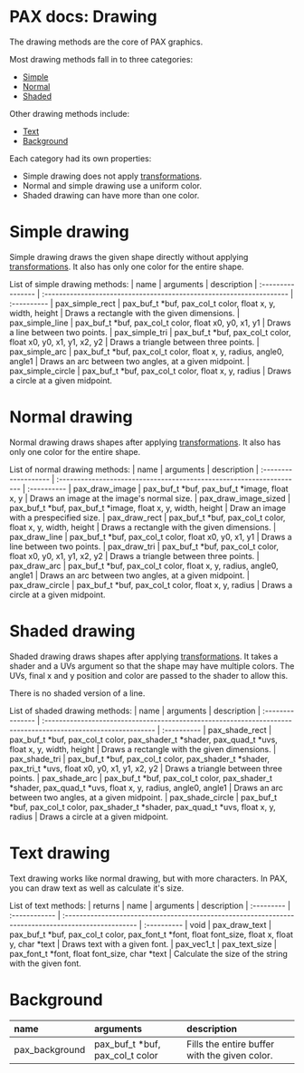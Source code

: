 # PAX docs: Drawing

The drawing methods are the core of PAX graphics.

Most drawing methods fall in to three categories:
- [Simple](#simple-drawing)
- [Normal](#normal-drawing)
- [Shaded](#shaded-drawing)

Other drawing methods include:
- [Text](#text-drawing)
- [Background](#background)

Each category had its own properties:
- Simple drawing does not apply [transformations](matrices.md).
- Normal and simple drawing use a uniform color.
- Shaded drawing can have more than one color.

# Simple drawing

Simple drawing draws the given shape directly without applying [transformations](matrices.md).
It also has only one color for the entire shape.

List of simple drawing methods:
| name              | arguments                                                            | description
| :---------------- | :------------------------------------------------------------------- | :----------
| pax_simple_rect   | pax_buf_t \*buf, pax_col_t color, float x, y, width, height          | Draws a rectangle with the given dimensions.
| pax_simple_line   | pax_buf_t \*buf, pax_col_t color, float x0, y0, x1, y1               | Draws a line between two points.
| pax_simple_tri    | pax_buf_t \*buf, pax_col_t color, float x0, y0, x1, y1, x2, y2       | Draws a triangle between three points.
| pax_simple_arc    | pax_buf_t \*buf, pax_col_t color, float x, y, radius, angle0, angle1 | Draws an arc between two angles, at a given midpoint.
| pax_simple_circle | pax_buf_t \*buf, pax_col_t color, float x, y, radius                 | Draws a circle at a given midpoint.

# Normal drawing

Normal drawing draws shapes after applying [transformations](matrices.md).
It also has only one color for the entire shape.

List of normal drawing methods:
| name                 | arguments                                                            | description
| :------------------- | :------------------------------------------------------------------- | :----------
| pax_draw_image       | pax_buf_t \*buf, pax_buf_t *image, float x, y                        | Draws an image at the image's normal size.
| pax_draw_image_sized | pax_buf_t \*buf, pax_buf_t *image, float x, y, width, height         | Draw an image with a prespecified size.
| pax_draw_rect        | pax_buf_t \*buf, pax_col_t color, float x, y, width, height          | Draws a rectangle with the given dimensions.
| pax_draw_line        | pax_buf_t \*buf, pax_col_t color, float x0, y0, x1, y1               | Draws a line between two points.
| pax_draw_tri         | pax_buf_t \*buf, pax_col_t color, float x0, y0, x1, y1, x2, y2       | Draws a triangle between three points.
| pax_draw_arc         | pax_buf_t \*buf, pax_col_t color, float x, y, radius, angle0, angle1 | Draws an arc between two angles, at a given midpoint.
| pax_draw_circle      | pax_buf_t \*buf, pax_col_t color, float x, y, radius                 | Draws a circle at a given midpoint.

# Shaded drawing

Shaded drawing draws shapes after applying [transformations](matrices.md).
It takes a shader and a UVs argument so that the shape may have multiple colors.
The UVs, final x and y position and color are passed to the shader to allow this.

There is no shaded version of a line.

List of shaded drawing methods:
| name             | arguments                                                                                                     | description
| :--------------- | :------------------------------------------------------------------------------------------------------------ | :----------
| pax_shade_rect   | pax_buf_t \*buf, pax_col_t color, pax_shader_t \*shader, pax_quad_t \*uvs, float x, y, width, height          | Draws a rectangle with the given dimensions.
| pax_shade_tri    | pax_buf_t \*buf, pax_col_t color, pax_shader_t \*shader, pax_tri_t  \*uvs, float x0, y0, x1, y1, x2, y2       | Draws a triangle between three points.
| pax_shade_arc    | pax_buf_t \*buf, pax_col_t color, pax_shader_t \*shader, pax_quad_t \*uvs, float x, y, radius, angle0, angle1 | Draws an arc between two angles, at a given midpoint.
| pax_shade_circle | pax_buf_t \*buf, pax_col_t color, pax_shader_t \*shader, pax_quad_t \*uvs, float x, y, radius                 | Draws a circle at a given midpoint.

# Text drawing

Text drawing works like normal drawing, but with more characters.
In PAX, you can draw text as well as calculate it's size.

List of text methods:
| returns    | name          | arguments                                                                                           | description
| :--------- | :------------ | :-------------------------------------------------------------------------------------------------- | :----------
| void       | pax_draw_text | pax_buf_t \*buf, pax_col_t color, pax_font_t \*font, float font_size, float x, float y, char \*text | Draws text with a given font.
| pax_vec1_t | pax_text_size | pax_font_t \*font, float font_size, char \*text | Calculate the size of the string with the given font.

# Background
| name           | arguments                        | description
| :------------- | :------------------------------- | :----------
| pax_background | pax_buf_t \*buf, pax_col_t color | Fills the entire buffer with the given color.
